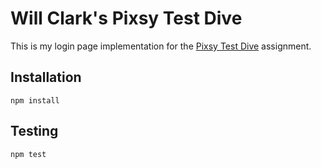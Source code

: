 # Will Clark's Pixsy Test Dive

This is my login page implementation for the [Pixsy Test Dive](https://gist.github.com/trueter/bbd66691f641f29d34f0) assignment.

## Installation

    npm install

## Testing

    npm test
